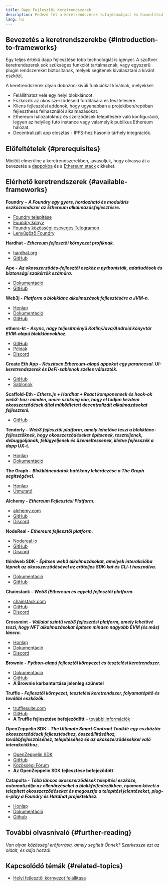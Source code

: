 ```yaml
---
title: Dapp Fejlesztői Keretrendszerek
description: Fedezd fel a keretrendszerek tulajdonságait és hasonlítsd össze az elérhető lehetőségeket.
lang: hu
---
```


## Bevezetés a keretrendszerekbe {#introduction-to-frameworks}

Egy teljes értékű dapp fejlesztése több technológiát is igényel. A szoftver keretrendszerek sok szükséges funkciót tartalmaznak, vagy egyszerű plugin rendszereket biztosítanak, melyek segítenek kiválasztani a kívánt eszközt.

A keretrendszerek olyan dobozon-kívüli funkciókat kínálnak, melyekkel:

- Felállíthatsz vele egy helyi blokkláncot.
- Eszközök az okos szerződéseid fordítására és tesztelésére.
- Kliens fejlesztési addonok, hogy ugyanabban a projektben/repóban fejleszthess felhasználói alkalmazásokat.
- Ethereum hálózatokhoz és szerződések telepítésére való konfiguráció, legyen az helyileg futó instance vagy valamelyik publikus Ethereum hálózat.
- Decentralizált app elosztás - IPFS-hez hasonló tárhely integrációk.

## Előfeltételek {#prerequisites}

Mielőtt elmerülne a keretrendszerekben, javasoljuk, hogy olvassa át a bevezetés a [dappokba](/developers/docs/dapps/) és a [Ethereum stack](/developers/docs/ethereum-stack/) cikkeket.

## Elérhető keretrendszerek {#available-frameworks}

**Foundry** – **_A Foundry egy gyors, hordozható és moduláris eszközrendszer az Ethereum alkalmazásfejlesztésre._**

- [Foundry telepítése](https://book.getfoundry.sh/)
- [Foundry könyv](https://book.getfoundry.sh/)
- [Foundry közösségi csevegés Telegramon](https://t.me/foundry_support)
- [Lenyűgöző Foundry](https://github.com/crisgarner/awesome-foundry)

**Hardhat -** **_Ethereum fejlesztői környezet profiknak._**

- [hardhat.org](https://hardhat.org)
- [GitHub](https://github.com/nomiclabs/hardhat)

**Ape -** **_Az okosszerződés-fejlesztői eszköz a pythonisták, adattudósok és biztonsági szakértők számára._**

- [Dokumentáció](https://docs.apeworx.io/ape/stable/)
- [GitHub](https://github.com/ApeWorX/ape)

**Web3j -** **_Platform a blokklánc alkalmazások fejlesztésére a JVM-n._**

- [Honlap](https://www.web3labs.com/web3j-sdk)
- [Dokumentáció](https://docs.web3j.io)
- [GitHub](https://github.com/web3j/web3j)

<strong x-id=„1”>ethers-kt –</strong> **_Async, nagy teljesítményű Kotlin/Java/Android könyvtár EVM-alapú blokkláncokhoz._**

- [GitHub](https://github.com/Kr1ptal/ethers-kt)
- [Példák](https://github.com/Kr1ptal/ethers-kt/tree/master/examples)
- [Discord](https://discord.gg/rx35NzQGSb)

**Create Eth App -** **_Készítsen Ethereum-alapú appokat egy paranccsal. UI-keretrendszerek és DeFi-sablonok széles választék._**

- [GitHub](https://github.com/paulrberg/create-eth-app)
- [Sablonok](https://github.com/PaulRBerg/create-eth-app/tree/develop/templates)

**Scaffold-Eth -** **_Ethers.js + Hardhat + React komponensek és hook-ok web3-hoz: minden, amire szükség van, hogy el tudjon kezdeni okosszerződések által működtetett decentralizált alkalmazásokat fejleszteni._**

- [GitHub](https://github.com/scaffold-eth/scaffold-eth-2)

**Tenderly -** **_Web3 fejlesztői platform, amely lehetővé teszi a blokklánc-fejlesztőknek, hogy okosszerződéseket építsenek, teszteljenek, debuggoljanak, felügyeljenek és üzemeltessenek, illetve fejlesszék a dapp UX-t._**

- [Honlap](https://tenderly.co/)
- [Dokumentáció](https://docs.tenderly.co/ethereum-development-practices)

**The Graph -** **_Blokkláncadatok hatékony lekérdezése a The Graph segítségével._**

- [Honlap](https://thegraph.com/)
- [Útmutató](/developers/tutorials/the-graph-fixing-web3-data-querying/)

**Alchemy -** **_Ethereum Fejlesztési Platform._**

- [alchemy.com](https://www.alchemy.com/)
- [GitHub](https://github.com/alchemyplatform)
- [Discord](https://discord.com/invite/alchemyplatform)

**NodeReal -** **_Ethereum fejlesztői platform._**

- [Nodereal.io](https://nodereal.io/)
- [GitHub](https://github.com/node-real)
- [Discord](https://discord.gg/V5k5gsuE)

**thirdweb SDK -** **_Építsen web3 alkalmazásokat, amelyek interakcióba lépnek az okosszerződésével az erőteljes SDK-kat és CLI-t használva._**

- [Dokumentáció](https://portal.thirdweb.com/sdk/)
- [GitHub](https://github.com/thirdweb-dev/)

**Chainstack -** **_Web3 (Ethereum és egyéb) fejlesztői platform._**

- [chainstack.com](https://www.chainstack.com/)
- [GitHub](https://github.com/chainstack)
- [Discord](https://discord.gg/BSb5zfp9AT)

**Crossmint -** **_Vállalat szintű web3 fejlesztési platform, amely lehetővé teszi, hogy NFT alkalmazásokat építsen minden nagyobb EVM (és más) láncra._**

- [Honlap](https://www.crossmint.com)
- [Dokumentáció](https://docs.crossmint.com)
- [Discord](https://discord.com/invite/crossmint)

**Brownie -** **_Python-alapú fejlesztői környezet és tesztelési keretrendszer._**

- [Dokumentáció](https://eth-brownie.readthedocs.io/en/latest/)
- [GitHub](https://github.com/eth-brownie/brownie)
- **A Brownie karbantartása jelenleg szünetel**

**Truffle -** **_Fejlesztői környezet, tesztelési keretrendszer, folyamatépítő és további eszközök._**

- [trufflesuite.com](https://www.trufflesuite.com/)
- [GitHub](https://github.com/trufflesuite/truffle)
- **A Truffle fejlesztése befejeződött** – [további információk](https://twitter.com/trufflesuite/status/1704946902393860589?t=NlIWeLTbBSAaJmS5uUAhSA&s=19)

**OpenZeppelin SDK -** **_The Ultimate Smart Contract Toolkit: egy eszköztár okosszerződések fejlesztéséhez, összeállításához, továbbfejlesztéséhez, telepítéséhez és az okosszerződésekkel való interakciókhoz._**

- [OpenZeppelin SDK](https://openzeppelin.com/sdk/)
- [GitHub](https://github.com/OpenZeppelin/openzeppelin-sdk)
- [Közösségi Fórum](https://forum.openzeppelin.com/c/support/17)
- **Az OpenZeppelin SDK fejlesztése befejeződött**

**Catapulta -** **_Több láncos okosszerződések telepítési eszköze, automatizálja az ellenőrzéseket a blokkfelfedezőkben, nyomon követi a telepített okosszerződéseket és megosztja a telepítési jelentéseket, plug-n-play a Foundry és Hardhat projektekhez._**

- [Honlap](https://catapulta.sh/)
- [Dokumentáció](https://catapulta.sh/docs)
- [Github](https://github.com/catapulta-sh)

## További olvasnivaló {#further-reading}

_Van olyan közösségi erőforrása, amely segített Önnek? Szerkessze ezt az oldalt, és adja hozzá!_

## Kapcsolódó témák {#related-topics}

- [Helyi fejlesztői környezet felállítása](/developers/local-environment/)
